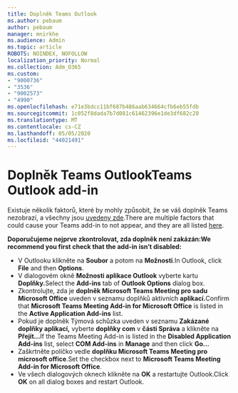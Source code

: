 ```yaml
---
title: Doplněk Teams Outlook
ms.author: pebaum
author: pebaum
manager: mnirkhe
ms.audience: Admin
ms.topic: article
ROBOTS: NOINDEX, NOFOLLOW
localization_priority: Normal
ms.collection: Adm_O365
ms.custom:
- "9000736"
- "3536"
- "9002573"
- "4990"
ms.openlocfilehash: e71e3bdcc11bf687b486aab634664cfb6eb55fdb
ms.sourcegitcommit: 1c052f8dada7b7d081c61462396e1de3df682c28
ms.translationtype: MT
ms.contentlocale: cs-CZ
ms.lasthandoff: 05/05/2020
ms.locfileid: "44021491"
---
```

# <a name="teams-outlook-add-in"></a><span data-ttu-id="0283e-102">Doplněk Teams Outlook</span><span class="sxs-lookup"><span data-stu-id="0283e-102">Teams Outlook add-in</span></span>

<span data-ttu-id="0283e-103">Existuje několik faktorů, které by mohly způsobit, že se váš doplněk Teams nezobrazí, a všechny jsou [uvedeny zde](https://docs.microsoft.com/microsoftteams/teams-add-in-for-outlook#teams-meeting-add-in-in-outlook-for-windows-does-not-show).</span><span class="sxs-lookup"><span data-stu-id="0283e-103">There are multiple factors that could cause your Teams add-in to not appear, and they are all listed [here](https://docs.microsoft.com/microsoftteams/teams-add-in-for-outlook#teams-meeting-add-in-in-outlook-for-windows-does-not-show).</span></span>

<span data-ttu-id="0283e-104">**Doporučujeme nejprve zkontrolovat, zda doplněk není zakázán:**</span><span class="sxs-lookup"><span data-stu-id="0283e-104">**We recommend you first check that the add-in isn’t disabled:**</span></span>

- <span data-ttu-id="0283e-105">V Outlooku klikněte na **Soubor** a potom na **Možnosti**.</span><span class="sxs-lookup"><span data-stu-id="0283e-105">In Outlook, click **File** and then **Options**.</span></span>
- <span data-ttu-id="0283e-106">V dialogovém okně **Možnosti aplikace Outlook** vyberte kartu **Doplňky.**</span><span class="sxs-lookup"><span data-stu-id="0283e-106">Select the **Add-ins** tab of **Outlook Options** dialog box.</span></span>
- <span data-ttu-id="0283e-107">Zkontrolujte, zda je **doplněk Microsoft Teams Meeting pro sadu Microsoft Office** uveden v seznamu doplňků aktivních **aplikací.**</span><span class="sxs-lookup"><span data-stu-id="0283e-107">Confirm that **Microsoft Teams Meeting Add-in for Microsoft Office** is listed in the **Active Application Add-ins** list.</span></span>
- <span data-ttu-id="0283e-108">Pokud je doplněk Týmová schůzka uveden v seznamu **Zakázané doplňky aplikací,** vyberte **doplňky com** v **části Správa** a klikněte na **Přejít...**</span><span class="sxs-lookup"><span data-stu-id="0283e-108">If the Teams Meeting Add-in is listed in the **Disabled Application Add-ins** list, select **COM Add-ins** in **Manage** and then click **Go…**</span></span>
- <span data-ttu-id="0283e-109">Zaškrtněte políčko vedle **doplňku Microsoft Teams Meeting pro microsoft office**.</span><span class="sxs-lookup"><span data-stu-id="0283e-109">Set the checkbox next to **Microsoft Teams Meeting Add-in for Microsoft Office**.</span></span>
- <span data-ttu-id="0283e-110">Ve všech dialogových oknech klikněte na **OK** a restartujte Outlook.</span><span class="sxs-lookup"><span data-stu-id="0283e-110">Click **OK** on all dialog boxes and restart Outlook.</span></span>

